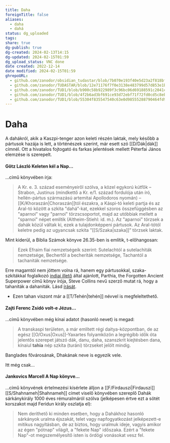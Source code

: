 ```yaml
---
title: Daha
foreignTitle: false
aliases:
  - daha
  - dahá
status: dg_uploaded
tags: 
share: true
dg-publish: true
dg-created: 2024-02-13T14:15
dg-updated: 2024-02-15T01:59
dg_upload_status: VNC done
date created: 2022-12-14
date modified: 2024-02-15T01:59
ghrepoURL:
  - github.com/zanodor/obsidian_tudastar/blob/7b070e193f40e5d23a2f818bf803593fb05aaed9/D/Daha.md
  - github.com/zanodor/TUDASTAR/blob/12e71176f7f0e3138e483799d57d853e1bed8a4e/D/Daha.md
  - github.com/zanodor/TUD1/blob/b900c58b922989f3c96bc06d69188591c2041c82/D/Daha.md
  - github.com/zanodor/TUD1/blob/4f2b6ad3bf691ce93d72ebf71f72fd0cd5c8eb69/D/Daha.md
  - github.com/zanodor/TUD1/blob/55304f835547540c63e0d98555288790464fd9e2/D/Daha.md
---
```


# Daha

A dahákról, akik a Kaszpi-tenger azon keleti részén laktak, mely később a pártusok hazája is lett, a történészek szerint, már esett szó [[D/Dák\|dák]] címnél. Ott a hivatalos fojtogató és farkas jelentések mellett Péterfai János elemzése is szerepelt.  

#### Götz László Keleten kél a Nap...

...című könyvében írja:
> A Kr. e. 3. század eseményeiről szólva, a közel egykorú kútfők – Strabon, Justinus (mindkettő a Kr. e/1. század fordulója után író, hellén-pártus származású artemitai Apollodoros nyomán) – [[K/Khoraszán\|Choraszán]]tól északra, a Káspi-tó keleti partja és az Aral-tó között a szkita "dahá”-kat, ezekkel szoros összefüggésben az "aparnoi” vagy "parnoi" törzscsoportot, majd az utóbbiak mellett a "sparnoi" népet említik (Altheim-Stiehl: id. m.). Az "aparnoi" törzsek a dahák közül váltak ki, ezek a tulajdonképpeni pártusok. Az Aral-tótól keletre pedig az ugyancsak szkita "[[S/Szaka\|szaka]]” törzsek laktak.  

Mint kiderül, a Biblia Számok könyve 26.35-ben is említik, t-előhangosan:  
> Ezek Efraim fiai nemzetségeik szerint: Sutelachtól a sutelachiták nemzetsége, Bechertől a becheriták nemzetsége, Tachantól a tachaniták nemzetsége.  

Erre magamtól nem jöttem volna rá, hanem egy pártusokkal, szaka-szkítákkal foglalkozó [indiai illető](https://www.quora.com/profile/Raja-Kumar-2660) által ajánlott, Parthia, the Forgotten Ancient Superpower című könyv írója, Steve Collins nevű szerző mutat rá, hogy a tahaniták a dahaniták. Lásd [írását](http://ourfathersfestival.net/yahoo_site_admin/docs/Steve_Collins_PP.61194820.pdf).  
- Ezen tahan viszont már a [[T/Tehén\|tehén]] névvel is megfeleltethető.  

#### Zajti Ferenc Zsidó volt-e Jézus...

...című könyvében még kínai adatot (hasonló nevet) is megad:  
> A transkaspi területen, a már említett régi daitya-központban, de az egész [[O/Oxus\|Oxus]]-Yaxartes folyamközön a legrégibb idők óta jelentős szerepet játszó dák, danu, daha, szanszkrit kiejtésben dana, kínaiul **tahia** nép szkíta (turáni) törzseket jelölt mindig.  

Banglades fővárosának, Dhakának neve is egyezik vele.  

Itt még csak...

#### Jankovics Marcell A Nap könyve...  

...című könyvének értelmezési kísérlete álljon a [[F/Firdauszi\|Firdauszi]] [[S/Shahnameh\|Shahnameh]] címet viselő könyvében szereplő Dahák sárkánykirály 1000 éves rémuralmáról szólva (jelképesen értve ezt a sötét korszakot majd Feridun király oszlatja el):  
> Nem deríthető ki minden esetben, hogy a Dahákhoz hasonló sárkányok uralma éjszakát, telet vagy napfogyatkozást jelképezett-e mitikus nagyításban, de az biztos, hogy uralmuk ideje, vagyis amikor az égen "pótnap" világít, a "fekete Nap" időszaka. Ezért a "fekete Nap"-ot megszemélyesítő isten is ördögi vonásokat vesz fel.  
